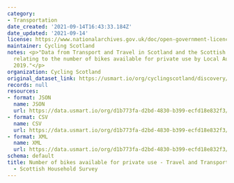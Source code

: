 ```yaml
---
category:
- Transportation
date_created: '2021-09-14T16:43:33.184Z'
date_updated: '2021-09-14'
license: https://www.nationalarchives.gov.uk/doc/open-government-licence/version/3/
maintainer: Cycling Scotland
notes: <p>"Data from Transport and Travel in Scotland and the Scottish Household Survey
  relating to the number of bikes available for private use by Local Authority in
  2019."</p>
organization: Cycling Scotland
original_dataset_link: https://usmart.io/org/cyclingscotland/discovery/discovery-view-detail/0d94f83a-4b54-407c-89ae-6010ebd3ac8d
records: null
resources:
- format: JSON
  name: JSON
  url: https://data.usmart.io/org/d1b773fa-d2bd-4830-b399-ecfd18e832f3/resource?resourceGUID=df414394-fc58-4548-9072-e760f30dc66b
- format: CSV
  name: CSV
  url: https://data.usmart.io/org/d1b773fa-d2bd-4830-b399-ecfd18e832f3/resource?resourceGUID=83a5eea1-f3c3-460e-83b7-9954781fcfca
- format: XML
  name: XML
  url: https://data.usmart.io/org/d1b773fa-d2bd-4830-b399-ecfd18e832f3/resource?resourceGUID=14508826-0c68-4dce-beb9-01620d1b4c7c
schema: default
title: Number of bikes available for private use - Travel and Transport Scotland 2019
  - Scottish Household Survey
---
```

